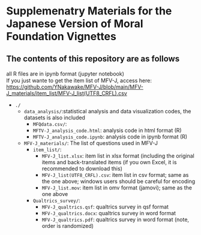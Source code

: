 # Supplemenatry Materials for the Japanese Version of Moral Foundation Vignettes 
## The contents of this repository are as follows

all R files are in ipynb format (jupyter notebook)　<br>
If you just wante to get the item list of MFV-J, access here: https://github.com/YNakawake/MFV-J/blob/main/MFV-J_materials/item_list/MFV-J_list(UTF8_CRFL).csv

+ `./`
    + `data_analysis/`:statistical analysis and data visualization codes, the datasets is also included
        + `MFQdata.csv/`:
        + `MFTV-J_analysis_code.html`: analysis code in html format (R)
        + `MFTV-J_analysis_code.ipynb`: analysis code in ipynb format (R)
    + `MFV-J_materials/`: The list of questions used in MFV-J
        + `item_list/`:
            + `MFV-J_list.xlsx`: item list in xlsx format (including the original items and back-translated items (if you own Excel, it is recommended to download this)
            + `MFV-J_list(UTF8_CRFL).csv`: item list in csv format; same as the one above; windows users should be careful for encoding
            + `MFV-J_list.mov`: item list in omv format (jamovi); same as the one above
        + `Qualtrics_survey/`:
            + `MFV-J_qualtrics.qsf`: qualtrics survey in qsf format
            + `MFV-J_qualtrics.docx`: qualtrics survey in word format
            + `MFV-J_qualtrics.pdf`: qualtrics survey in word format (note, order is randomized)
